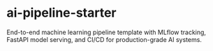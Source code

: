 # ai-pipeline-starter
End-to-end machine learning pipeline template with MLflow tracking, FastAPI model serving, and CI/CD for production-grade AI systems.
